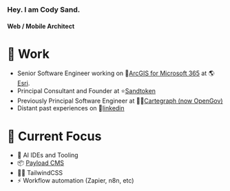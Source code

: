### Hey. I am Cody Sand.
#### Web / Mobile Architect


# 🔨 Work
- Senior Software Engineer working on 📍[ArcGIS for Microsoft 365] at 🌎[Esri].
- Principal Consultant and Founder at ⭐️[Sandtoken](https://www.sandtoken.com/)
- Previously Principal Software Engineer at 👷🏻[Cartegraph (now OpenGov)](https://www.cartegraph.com)
- Distant past experiences on 👔[linkedin][Linkedin]

# 🌱 Current Focus
- 🧠 AI IDEs and Tooling
- 📦 [Payload CMS](https://www.payloadcms.com)
- 💅🏼 TailwindCSS
- ⚡️ Workflow automation (Zapier, n8n, etc)

[Esri]: https://www.esri.com
[Linkedin]: https://www.linkedin.com/in/codyjsand/
[ArcGIS for Microsoft 365]: https://www.esri.com/en-us/arcgis/products/arcgis-for-microsoft-365/overview

<!--
**marpstar/marpstar** is a ✨ _special_ ✨ repository because its `README.md` (this file) appears on your GitHub profile.

Here are some ideas to get you started:

- 🔭 I’m currently working on ...
- 🌱 I’m currently learning ...
- 👯 I’m looking to collaborate on ...
- 🤔 I’m looking for help with ...
- 💬 Ask me about ...
- 📫 How to reach me: ...
- 😄 Pronouns: ...
- ⚡ Fun fact: ...
-->
